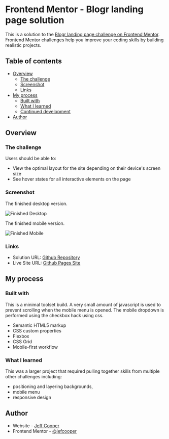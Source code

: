 # Frontend Mentor - Blogr landing page solution

This is a solution to the [Blogr landing page challenge on Frontend Mentor](https://www.frontendmentor.io/challenges/blogr-landing-page-EX2RLAApP). Frontend Mentor challenges help you improve your coding skills by building realistic projects. 

## Table of contents

- [Overview](#overview)
  - [The challenge](#the-challenge)
  - [Screenshot](#screenshot)
  - [Links](#links)
- [My process](#my-process)
  - [Built with](#built-with)
  - [What I learned](#what-i-learned)
  - [Continued development](#continued-development)
- [Author](#author)

## Overview

### The challenge

Users should be able to:

- View the optimal layout for the site depending on their device's screen size
- See hover states for all interactive elements on the page

### Screenshot

The finished desktop version.

![Finished Desktop](./screenshot.png)

The finished mobile version.

![Finished Mobile](./screenshot2.png)

### Links

- Solution URL: [Github Repository](https://github.com/jefcooper/front-end-mentor/tree/main/blogr-landing-page)
- Live Site URL: [Github Pages Site](https://jefcooper.github.io/front-end-mentor/blogr-landing-page/)

## My process

### Built with

This is a minimal toolset build.  A very small amount of javascript is used to prevent scrolling when the mobile menu is opened.  The mobile dropdown is performed using the checkbox hack using css.

- Semantic HTML5 markup
- CSS custom properties
- Flexbox
- CSS Grid
- Mobile-first workflow

### What I learned

This was a larger project that required pulling together skills from multiple other challenges including:

- positioning and layering backgrounds,
- mobile menu
- responsive design

## Author

- Website - [Jeff Cooper](https://jefcooper.github.io)
- Frontend Mentor - [@jefcooper](https://www.frontendmentor.io/profile/jefcooper)

